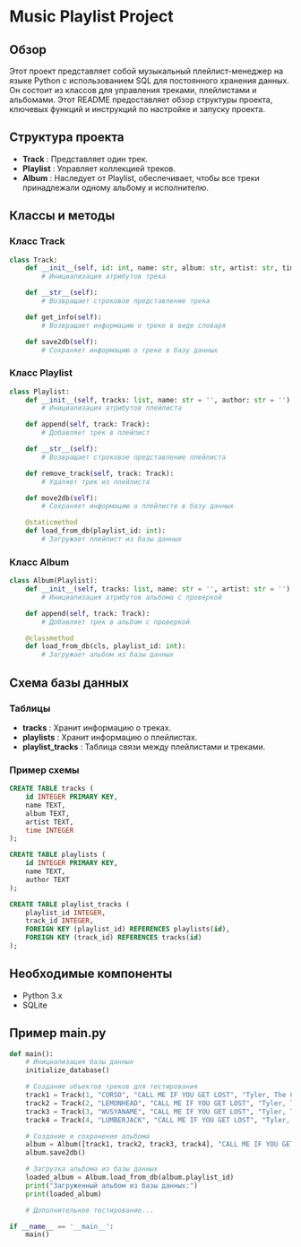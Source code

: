 # Music Playlist Project

## Обзор

Этот проект представляет собой музыкальный плейлист-менеджер на языке Python с использованием SQL для постоянного хранения данных. Он состоит из классов для управления треками, плейлистами и альбомами. Этот README предоставляет обзор структуры проекта, ключевых функций и инструкций по настройке и запуску проекта.

## Структура проекта

- **Track** : Представляет один трек.
- **Playlist** : Управляет коллекцией треков.
- **Album** : Наследует от Playlist, обеспечивает, чтобы все треки принадлежали одному альбому и исполнителю.

## Классы и методы

### Класс Track

```python
class Track:
    def __init__(self, id: int, name: str, album: str, artist: str, time: int):
        # Инициализация атрибутов трека

    def __str__(self):
        # Возвращает строковое представление трека

    def get_info(self):
        # Возвращает информацию о треке в виде словаря

    def save2db(self):
        # Сохраняет информацию о треке в базу данных
```
### Класс Playlist
```python
class Playlist:
    def __init__(self, tracks: list, name: str = '', author: str = ''):
        # Инициализация атрибутов плейлиста

    def append(self, track: Track):
        # Добавляет трек в плейлист

    def __str__(self):
        # Возвращает строковое представление плейлиста

    def remove_track(self, track: Track):
        # Удаляет трек из плейлиста

    def move2db(self):
        # Сохраняет информацию о плейлисте в базу данных

    @staticmethod
    def load_from_db(playlist_id: int):
        # Загружает плейлист из базы данных
```
### Класс Album
```python
class Album(Playlist):
    def __init__(self, tracks: list, name: str = '', artist: str = ''):
        # Инициализация атрибутов альбома с проверкой

    def append(self, track: Track):
        # Добавляет трек в альбом с проверкой

    @classmethod
    def load_from_db(cls, playlist_id: int):
        # Загружает альбом из базы данных
```
## Схема базы данных

### Таблицы

- **tracks** : Хранит информацию о треках.
- **playlists** : Хранит информацию о плейлистах.
- **playlist_tracks** : Таблица связи между плейлистами и треками.

### Пример схемы
```sql
CREATE TABLE tracks (
    id INTEGER PRIMARY KEY,
    name TEXT,
    album TEXT,
    artist TEXT,
    time INTEGER
);

CREATE TABLE playlists (
    id INTEGER PRIMARY KEY,
    name TEXT,
    author TEXT
);

CREATE TABLE playlist_tracks (
    playlist_id INTEGER,
    track_id INTEGER,
    FOREIGN KEY (playlist_id) REFERENCES playlists(id),
    FOREIGN KEY (track_id) REFERENCES tracks(id)
);
```

## Необходимые компоненты

- Python 3.x
- SQLite

## Пример main.py
```python
def main():
    # Инициализация базы данных
    initialize_database()

    # Создание объектов треков для тестирования
    track1 = Track(1, "CORSO", "CALL ME IF YOU GET LOST", "Tyler, The Creator", 141)
    track2 = Track(2, "LEMONHEAD", "CALL ME IF YOU GET LOST", "Tyler, The Creator", 124)
    track3 = Track(3, "WUSYANAME", "CALL ME IF YOU GET LOST", "Tyler, The Creator", 122)
    track4 = Track(4, "LUMBERJACK", "CALL ME IF YOU GET LOST", "Tyler, The Creator", 132)

    # Создание и сохранение альбома
    album = Album([track1, track2, track3, track4], "CALL ME IF YOU GET LOST", "Tyler, The Creator")
    album.save2db()

    # Загрузка альбома из базы данных
    loaded_album = Album.load_from_db(album.playlist_id)
    print("Загруженный альбом из базы данных:")
    print(loaded_album)

    # Дополнительное тестирование...

if __name__ == '__main__':
    main()
```

